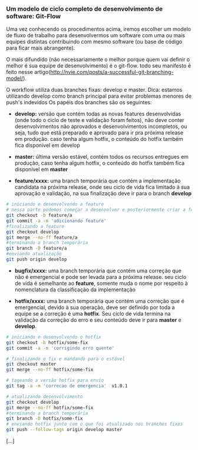 ### Um modelo de ciclo completo de desenvolvimento de software: Git-Flow

Uma vez conhecendo os procedimentos acima, iremos escolher um modelo de fluxo de trabalho para desenvolvermos um software com uma ou mais equipes distintas contribuindo com mesmo software (ou base de código para ficar mais abrangente).

O mais difundido (não necessariamente o melhor porque quem vai definir o melhor é sua equipe de desenvolvimento) é o git-flow. todo seu manifesto é feito nesse artigo(http://nvie.com/posts/a-successful-git-branching-model/).

O workflow utiliza duas branches fixas: develop e master.
Dica: estamos utilizando develop como branch principal para evitar problemas menores de push's indevidos
Os papéis dos branches são os seguintes:

* **develop:** versão que contém todas as novas features desenvolvidas (onde todo o ciclo de teste e validação foram feitos), não deve conter desenvolvimentos não aprovados e desenvolvimentos incompletos, ou seja, tudo que está preparado e aprovado para ir pra próxima release em produção. caso tenha algum hotfix, o conteúdo do hotfix também fica disponível em develop

* **master:** última versão estável, contém todos os recursos entregues em produção, caso tenha algum hotfix, o conteúdo do hotfix também fica disponível em **master**

* **feature/xxxx:** uma branch temporária que contém a implementação candidata na próxima release, onde seu ciclo de vida fica limitado à sua aprovação e validação, na sua finalização deve ir para o branch **develop**

```sh
# iniciando e desenvolvendo a feature
# nessa parte podemos começar a desenvolver e posteriormente criar a feature
git checkout -b feature/a
git commit -a -m 'adicionando feature'
#finalizando a feature 
git checkout develop 
git merge --no-ff feature/a
#terminando a branch temporária
git branch -D feature/a
#enviando atualização
git push origin develop

```

* **bugfix/xxxx:** uma branch temporária que contém uma correção que não é emergencial e pode ser levada para a próxima release. seu ciclo de vida é semelhante ao **feature**, somente muda o nome por respeito à nomenclatura da classificação da implementação

* **hotfix/xxxx:** uma branch temporária que contém uma correção que é emergencial, devido à sua operação, deve ser definido por toda a equipe se a correção é uma **hotfix**. Seu ciclo de vida termina na validação da correção do erro e seu conteúdo deve ir para **master** e **develop**.

```sh
# iniciando e desenvolvendo o hotfix
git checkout -b hotfix/some-fix
git commit -a -m 'corrigindo erro quente'

# finalizando o fix e mandando para o estável
git checkout master
git merge --no-ff hotfix/some-fix

# tageando a versão hotfix para envio 
git tag -a -m 'correcao de emergencia'  v1.0.1

# atualizando desenvolvimento
git checkout develop
git merge --no-ff hotfix/some-fix
#terminando a branch temporária
git branch -D hotfix/some-fix
# enviando hotfix junto com o que foi atualizado nos branches fixos
git push --follow-tags origin develop master
```

[...]
